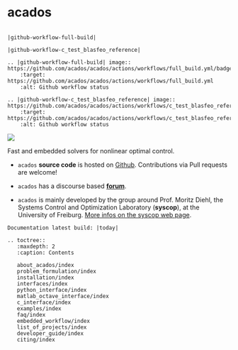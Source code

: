# acados

<!-- ![](https://secure.travis-ci.org/acados/acados.png?branch=master) -->

```eval_rst

|github-workflow-full-build|

|github-workflow-c_test_blasfeo_reference|

.. |github-workflow-full-build| image:: https://github.com/acados/acados/actions/workflows/full_build.yml/badge.svg
    :target: https://github.com/acados/acados/actions/workflows/full_build.yml
    :alt: Github workflow status

.. |github-workflow-c_test_blasfeo_reference| image:: https://github.com/acados/acados/actions/workflows/c_test_blasfeo_reference.yml/badge.svg
    :target: https://github.com/acados/acados/actions/workflows/c_test_blasfeo_reference.yml
    :alt: Github workflow status

```


<!-- ![Github actions full build workflow](https://github.com/acados/acados/actions/workflows/full_build.yml/badge.svg?branch=master) -->
![](https://ci.appveyor.com/api/projects/status/q0b2nohk476u5clg?svg=true)

Fast and embedded solvers for nonlinear optimal control.

- `acados` __source code__ is hosted on [Github](https://github.com/acados/acados).
Contributions via Pull requests are welcome!

- `acados` has a discourse based [__forum__](https://discourse.acados.org/).

- `acados` is mainly developed by the group around Prof. Moritz Diehl, the Systems Control and Optimization Laboratory (__syscop__), at the University of Freiburg. [More infos on the syscop web page](https://www.syscop.de/).



```eval_rst
Documentation latest build: |today|
```


```eval_rst
.. toctree::
   :maxdepth: 2
   :caption: Contents

   about_acados/index
   problem_formulation/index
   installation/index
   interfaces/index
   python_interface/index
   matlab_octave_interface/index
   c_interface/index
   examples/index
   faq/index
   embedded_workflow/index
   list_of_projects/index
   developer_guide/index
   citing/index
```

